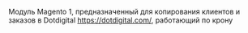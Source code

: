 Модуль Magento 1, 
предназначенный для копирования клиентов и заказов в Dotdigital https://dotdigital.com/,
работающий по крону